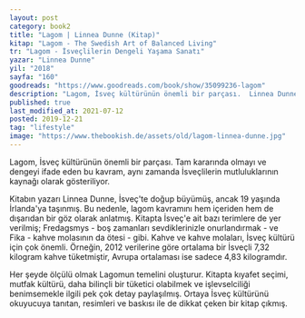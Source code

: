 ```yaml
---
layout: post  
category: book2  
title: "Lagom | Linnea Dunne (Kitap)"  
kitap: "Lagom - The Swedish Art of Balanced Living"  
tr: "Lagom - İsveçlilerin Dengeli Yaşama Sanatı"  
yazar: "Linnea Dunne"  
yil: "2018"  
sayfa: "160"  
goodreads: "https://www.goodreads.com/book/show/35099236-lagom"
description: "Lagom, İsveç kültürünün önemli bir parçası.  Linnea Dunne, kitabında bu kavramı örneklerle ve önerilerle inceliyor. "
published: true
last_modified_at: 2021-07-12
posted: 2019-12-21
tag: "lifestyle"
image: "https://www.thebookish.de/assets/old/lagom-linnea-dunne.jpg"
---
```


Lagom, İsveç kültürünün önemli bir parçası. Tam kararında olmayı ve dengeyi ifade eden bu kavram, aynı zamanda İsveçlilerin mutluluklarının kaynağı olarak gösteriliyor.  
  
Kitabın yazarı Linnea Dunne, İsveç'te doğup büyümüş, ancak 19 yaşında İrlanda'ya taşınmış. Bu nedenle, lagom kavramını hem içeriden hem de dışarıdan bir göz olarak anlatmış. Kitapta İsveç'e ait bazı terimlere de yer verilmiş; Fredagsmys - boş zamanları sevdiklerinizle onurlandırmak - ve Fika - kahve molasının da ötesi - gibi. Kahve ve kahve molaları, İsveç kültürü için çok önemli. Örneğin, 2012 verilerine göre ortalama bir İsveçli 7,32 kilogram kahve tüketmiştir, Avrupa ortalaması ise sadece 4,83 kilogramdır.  
  
Her şeyde ölçülü olmak Lagomun temelini oluşturur. Kitapta kıyafet seçimi, mutfak kültürü, daha bilinçli bir tüketici olabilmek ve işlevselciliği benimsemekle ilgili pek çok detay paylaşılmış. Ortaya İsveç kültürünü okuyucuya tanıtan, resimleri ve baskısı ile de dikkat çeken bir kitap çıkmış.  
  
  

